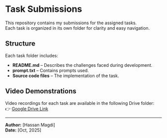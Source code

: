 # Task Submissions

This repository contains my submissions for the assigned tasks.  
Each task is organized in its own folder for clarity and easy navigation.

## Structure
Each task folder includes:
- **README.md** – Describes the challenges faced during development.  
- **prompt.txt** – Contains prompts used.  
- **Source code files** – The implementation of the task.  

## Video Demonstrations
Video recordings for each task are available in the following Drive folder:  
👉 [Google Drive Link]([https://drive.google.com/drive/folders/1PJ8kLAiUVQ1uvZN-k36RooL87kc0by6T?usp=drive_link])

---

**Author:** [Hassan Magdi]  
**Date:** [Oct, 2025]  
